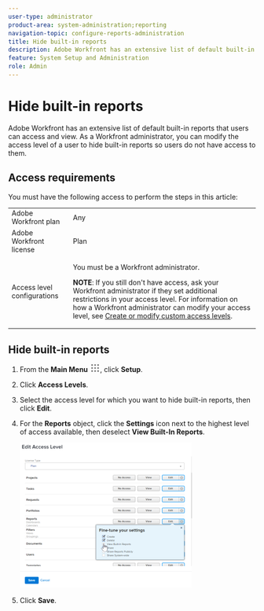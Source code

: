 ```yaml
---
user-type: administrator
product-area: system-administration;reporting
navigation-topic: configure-reports-administration
title: Hide built-in reports
description: Adobe Workfront has an extensive list of default built-in reports that users can access and view. As a Workfront administrator, you can modify the access level of a user to hide built-in reports so users do not have access to them.
feature: System Setup and Administration
role: Admin
---
```


# Hide built-in reports

Adobe Workfront has an extensive list of default built-in reports that users can access and view. As a Workfront administrator, you can modify the access level of a user to hide built-in reports so users do not have access to them.

## Access requirements

You must have the following access to perform the steps in this article: 

<table style="table-layout:auto"> 
 <col> 
 <col> 
 <tbody> 
  <tr> 
   <td role="rowheader">Adobe Workfront plan</td> 
   <td>Any</td> 
  </tr> 
  <tr> 
   <td role="rowheader">Adobe Workfront license</td> 
   <td>Plan</td> 
  </tr> 
  <tr> 
   <td role="rowheader">Access level configurations</td> 
   <td> <p>You must be a Workfront administrator.</p> <p><b>NOTE</b>: If you still don't have access, ask your Workfront administrator if they set additional restrictions in your access level. For information on how a Workfront administrator can modify your access level, see <a href="../../../administration-and-setup/add-users/configure-and-grant-access/create-modify-access-levels.md" class="MCXref xref">Create or modify custom access levels</a>.</p> </td> 
  </tr> 
 </tbody> 
</table>

## Hide built-in reports

1. From the **Main Menu** ![](assets/main-menu-icon.png), click **Setup**. 
1. Click **Access Levels**.
1. Select the access level for which you want to hide built-in reports, then click **Edit**.
1. For the **Reports** object, click the **Settings** icon next to the highest level of access available, then deselect **View Built-In Reports**.

   ![](assets/nwe-edit-access-level-350x295.png)

1. Click **Save**.

